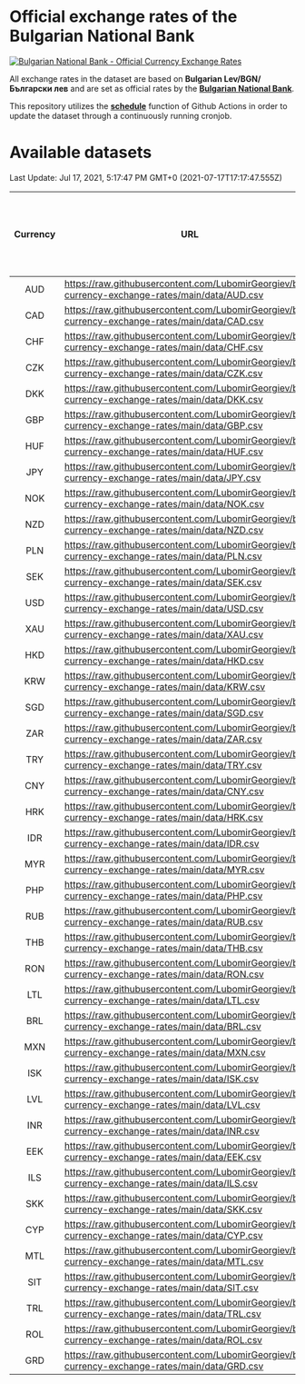 # Official exchange rates of the Bulgarian National Bank

[![Bulgarian National Bank - Official Currency Exchange Rates](https://github.com/LubomirGeorgiev/bnb-currency-exchange-rates/actions/workflows/update-rates.yml/badge.svg?branch=main)](https://github.com/LubomirGeorgiev/bnb-currency-exchange-rates/actions/workflows/update-rates.yml)

All exchange rates in the dataset are based on **Bulgarian Lev/BGN/Български лев** and are set as official rates by the [**Bulgarian National Bank**](https://www.bnb.bg/Statistics/StExternalSector/StExchangeRates/StERForeignCurrencies/index.htm?toLang=_EN).

This repository utilizes the [**schedule**](https://docs.github.com/en/actions/reference/events-that-trigger-workflows) function of Github Actions in order to update the dataset through a continuously running cronjob.

# Available datasets

<!-- START LINKS (DO NOT EVER FU*ING DELETE THIS COMMENT FOR THE LOVE OF YOUR LIFE!!! IF YOU ARE CURIOS HOW IT WORKS, YOU CAN HAVE A LOOK AT ./src/updateReadme.ts) -->

Last Update: Jul 17, 2021, 5:17:47 PM GMT+0 (2021-07-17T17:17:47.555Z)

| Currency | URL                                                                                             | Number of records | Number of missing days that were filled in |
| :------: | ----------------------------------------------------------------------------------------------- | :---------------: | :----------------------------------------: |
|   AUD    | https://raw.githubusercontent.com/LubomirGeorgiev/bnb-currency-exchange-rates/main/data/AUD.csv |       7838        |                    2422                    |
|   CAD    | https://raw.githubusercontent.com/LubomirGeorgiev/bnb-currency-exchange-rates/main/data/CAD.csv |       7838        |                    2422                    |
|   CHF    | https://raw.githubusercontent.com/LubomirGeorgiev/bnb-currency-exchange-rates/main/data/CHF.csv |       7838        |                    2422                    |
|   CZK    | https://raw.githubusercontent.com/LubomirGeorgiev/bnb-currency-exchange-rates/main/data/CZK.csv |       7838        |                    2422                    |
|   DKK    | https://raw.githubusercontent.com/LubomirGeorgiev/bnb-currency-exchange-rates/main/data/DKK.csv |       7838        |                    2422                    |
|   GBP    | https://raw.githubusercontent.com/LubomirGeorgiev/bnb-currency-exchange-rates/main/data/GBP.csv |       7838        |                    2422                    |
|   HUF    | https://raw.githubusercontent.com/LubomirGeorgiev/bnb-currency-exchange-rates/main/data/HUF.csv |       7838        |                    2422                    |
|   JPY    | https://raw.githubusercontent.com/LubomirGeorgiev/bnb-currency-exchange-rates/main/data/JPY.csv |       7838        |                    2422                    |
|   NOK    | https://raw.githubusercontent.com/LubomirGeorgiev/bnb-currency-exchange-rates/main/data/NOK.csv |       7838        |                    2422                    |
|   NZD    | https://raw.githubusercontent.com/LubomirGeorgiev/bnb-currency-exchange-rates/main/data/NZD.csv |       7838        |                    2422                    |
|   PLN    | https://raw.githubusercontent.com/LubomirGeorgiev/bnb-currency-exchange-rates/main/data/PLN.csv |       7838        |                    2422                    |
|   SEK    | https://raw.githubusercontent.com/LubomirGeorgiev/bnb-currency-exchange-rates/main/data/SEK.csv |       7838        |                    2422                    |
|   USD    | https://raw.githubusercontent.com/LubomirGeorgiev/bnb-currency-exchange-rates/main/data/USD.csv |       7838        |                    2422                    |
|   XAU    | https://raw.githubusercontent.com/LubomirGeorgiev/bnb-currency-exchange-rates/main/data/XAU.csv |       7838        |                    2424                    |
|   HKD    | https://raw.githubusercontent.com/LubomirGeorgiev/bnb-currency-exchange-rates/main/data/HKD.csv |       7536        |                    2331                    |
|   KRW    | https://raw.githubusercontent.com/LubomirGeorgiev/bnb-currency-exchange-rates/main/data/KRW.csv |       7536        |                    2331                    |
|   SGD    | https://raw.githubusercontent.com/LubomirGeorgiev/bnb-currency-exchange-rates/main/data/SGD.csv |       7536        |                    2331                    |
|   ZAR    | https://raw.githubusercontent.com/LubomirGeorgiev/bnb-currency-exchange-rates/main/data/ZAR.csv |       7536        |                    2331                    |
|   TRY    | https://raw.githubusercontent.com/LubomirGeorgiev/bnb-currency-exchange-rates/main/data/TRY.csv |       6018        |                    1861                    |
|   CNY    | https://raw.githubusercontent.com/LubomirGeorgiev/bnb-currency-exchange-rates/main/data/CNY.csv |       5898        |                    1825                    |
|   HRK    | https://raw.githubusercontent.com/LubomirGeorgiev/bnb-currency-exchange-rates/main/data/HRK.csv |       5898        |                    1825                    |
|   IDR    | https://raw.githubusercontent.com/LubomirGeorgiev/bnb-currency-exchange-rates/main/data/IDR.csv |       5898        |                    1825                    |
|   MYR    | https://raw.githubusercontent.com/LubomirGeorgiev/bnb-currency-exchange-rates/main/data/MYR.csv |       5898        |                    1825                    |
|   PHP    | https://raw.githubusercontent.com/LubomirGeorgiev/bnb-currency-exchange-rates/main/data/PHP.csv |       5898        |                    1825                    |
|   RUB    | https://raw.githubusercontent.com/LubomirGeorgiev/bnb-currency-exchange-rates/main/data/RUB.csv |       5898        |                    1825                    |
|   THB    | https://raw.githubusercontent.com/LubomirGeorgiev/bnb-currency-exchange-rates/main/data/THB.csv |       5898        |                    1825                    |
|   RON    | https://raw.githubusercontent.com/LubomirGeorgiev/bnb-currency-exchange-rates/main/data/RON.csv |       5839        |                    1807                    |
|   LTL    | https://raw.githubusercontent.com/LubomirGeorgiev/bnb-currency-exchange-rates/main/data/LTL.csv |       5152        |                    1581                    |
|   BRL    | https://raw.githubusercontent.com/LubomirGeorgiev/bnb-currency-exchange-rates/main/data/BRL.csv |       4928        |                    1528                    |
|   MXN    | https://raw.githubusercontent.com/LubomirGeorgiev/bnb-currency-exchange-rates/main/data/MXN.csv |       4928        |                    1528                    |
|   ISK    | https://raw.githubusercontent.com/LubomirGeorgiev/bnb-currency-exchange-rates/main/data/ISK.csv |       4838        |                    1500                    |
|   LVL    | https://raw.githubusercontent.com/LubomirGeorgiev/bnb-currency-exchange-rates/main/data/LVL.csv |       4789        |                    1469                    |
|   INR    | https://raw.githubusercontent.com/LubomirGeorgiev/bnb-currency-exchange-rates/main/data/INR.csv |       4561        |                    1414                    |
|   EEK    | https://raw.githubusercontent.com/LubomirGeorgiev/bnb-currency-exchange-rates/main/data/EEK.csv |       4001        |                    1227                    |
|   ILS    | https://raw.githubusercontent.com/LubomirGeorgiev/bnb-currency-exchange-rates/main/data/ILS.csv |       3834        |                    1192                    |
|   SKK    | https://raw.githubusercontent.com/LubomirGeorgiev/bnb-currency-exchange-rates/main/data/SKK.csv |       2970        |                    912                     |
|   CYP    | https://raw.githubusercontent.com/LubomirGeorgiev/bnb-currency-exchange-rates/main/data/CYP.csv |       2906        |                    890                     |
|   MTL    | https://raw.githubusercontent.com/LubomirGeorgiev/bnb-currency-exchange-rates/main/data/MTL.csv |       2604        |                    799                     |
|   SIT    | https://raw.githubusercontent.com/LubomirGeorgiev/bnb-currency-exchange-rates/main/data/SIT.csv |       2544        |                    780                     |
|   TRL    | https://raw.githubusercontent.com/LubomirGeorgiev/bnb-currency-exchange-rates/main/data/TRL.csv |       1818        |                    559                     |
|   ROL    | https://raw.githubusercontent.com/LubomirGeorgiev/bnb-currency-exchange-rates/main/data/ROL.csv |       1697        |                    524                     |
|   GRD    | https://raw.githubusercontent.com/LubomirGeorgiev/bnb-currency-exchange-rates/main/data/GRD.csv |        361        |                    109                     |

<!-- END LINKS (DO NOT EVER FU*ING DELETE THIS COMMENT FOR THE LOVE OF YOUR LIFE!!! IF YOU ARE CURIOS HOW IT WORKS, YOU CAN HAVE A LOOK AT ./src/updateReadme.ts) -->

